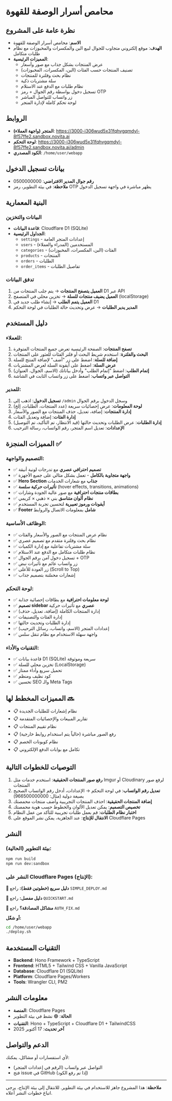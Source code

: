 # محامص أسرار الوصفة للقهوة

## نظرة عامة على المشروع
- **الاسم**: محامص أسرار الوصفة للقهوة
- **الهدف**: موقع إلكتروني متجاوب للجوال لبيع البن والمكسرات والمخبوزات مع نظام طلبات متكامل
- **المميزات الرئيسية**:
  - عرض المنتجات بشكل جذاب مع صور وأسعار
  - تصنيف المنتجات حسب الفئات (البن، المكسرات، المخبوزات)
  - نظام بحث وفلترة للمنتجات
  - سلة مشتريات ذكية
  - نظام طلبات مع الدفع عند الاستلام
  - تسجيل دخول بواسطة رقم الجوال + رمز OTP
  - زر واتساب للتواصل المباشر
  - لوحة تحكم كاملة لإدارة المتجر

## الروابط
- **المتجر (واجهة العملاء)**: https://3000-i306wud5x31fqhvgqmdyl-8f57ffe2.sandbox.novita.ai
- **لوحة التحكم**: https://3000-i306wud5x31fqhvgqmdyl-8f57ffe2.sandbox.novita.ai/admin
- **الكود المصدري**: `/home/user/webapp`

## بيانات تسجيل الدخول
- **رقم جوال المدير الافتراضي**: 0500000000
- **ملاحظة**: في بيئة التطوير، رمز OTP يظهر مباشرة في واجهة تسجيل الدخول

## البنية المعمارية

### البيانات والتخزين
- **قاعدة البيانات**: Cloudflare D1 (SQLite)
- **الجداول الرئيسية**:
  - `settings` - إعدادات المتجر العامة
  - `users` - المستخدمين (المدراء والعملاء)
  - `categories` - الفئات (البن، المكسرات، المخبوزات)
  - `products` - المنتجات
  - `orders` - الطلبات
  - `order_items` - تفاصيل الطلبات

### تدفق البيانات
1. **العميل يتصفح المنتجات** → يتم جلب المنتجات من D1 عبر API
2. **العميل يضيف منتجات للسلة** → تخزين محلي في المتصفح (localStorage)
3. **العميل يتمم الطلب** → إنشاء طلب جديد في D1
4. **المدير يدير الطلبات** → عرض وتحديث حالة الطلبات في لوحة التحكم

## دليل المستخدم

### للعملاء:
1. **تصفح المنتجات**: الصفحة الرئيسية تعرض جميع المنتجات المتوفرة
2. **البحث والفلترة**: استخدم شريط البحث أو فلتر الفئات للعثور على المنتجات
3. **إضافة للسلة**: اضغط على زر "أضف" لإضافة المنتج للسلة
4. **عرض السلة**: اضغط على أيقونة السلة لعرض المشتريات
5. **إتمام الطلب**: اضغط "إتمام الطلب" وأدخل بياناتك (الاسم، الجوال، العنوان)
6. **التواصل عبر واتساب**: اضغط على زر واتساب الثابت في الشاشة

### للمدير:
1. **تسجيل الدخول**: اذهب إلى `/admin` وسجل الدخول برقم الجوال
2. **لوحة المعلومات**: عرض إحصائيات سريعة (عدد المنتجات، الطلبات، إلخ)
3. **إدارة المنتجات**: إضافة، تعديل، حذف المنتجات مع الصور والأسعار
4. **إدارة الفئات**: إضافة وتعديل الفئات
5. **إدارة الطلبات**: عرض الطلبات وتحديث حالتها (قيد الانتظار، تم التأكيد، تم التوصيل)
6. **الإعدادات**: تعديل اسم المتجر، رقم الواتساب، رسالة الترحيب

## المميزات المنجزة ✅

### التصميم والواجهة:
- ✅ **تصميم احترافي عصري** مع تدرجات لونية أنيقة
- ✅ **واجهة متجاوبة بالكامل** - تعمل بشكل مثالي على جميع الأجهزة
- ✅ **Hero Section جذاب** مع شعارات الخدمات
- ✅ **تأثيرات حركية سلسة** (hover effects, transitions, animations)
- ✅ **بطاقات منتجات احترافية** مع صور عالية الجودة وشارات
- ✅ **نظام ألوان متناسق** بني × ذهبي × كريمي
- ✅ **أيقونات ورموز تعبيرية** لتحسين تجربة المستخدم
- ✅ **Footer شامل** بمعلومات الاتصال والروابط

### الوظائف الأساسية:
- ✅ نظام عرض المنتجات مع الصور والأسعار والفئات
- ✅ نظام بحث وفلترة متقدم مع تصميم عصري
- ✅ سلة مشتريات تفاعلية مع إدارة الكميات
- ✅ نظام طلبات متكامل مع الدفع عند الاستلام
- ✅ تسجيل دخول آمن برقم الجوال + OTP
- ✅ زر واتساب عائم مع تأثيرات نبض
- ✅ زر العودة للأعلى (Scroll to Top)
- ✅ إشعارات محسّنة بتصميم جذاب

### لوحة التحكم:
- ✅ **لوحة معلومات احترافية** مع بطاقات إحصائية جذابة
- ✅ **تصميم sidebar عصري** مع تأثيرات حركية
- ✅ إدارة المنتجات الكاملة (إضافة، تعديل، حذف)
- ✅ إدارة الفئات والتصنيفات
- ✅ إدارة الطلبات وتحديث حالتها
- ✅ إعدادات المتجر (الاسم، واتساب، رسائل الترحيب)
- ✅ واجهة سهلة الاستخدام مع نظام تنقل سلس

### التقنيات والأداء:
- ✅ قاعدة بيانات D1 (SQLite) سريعة وموثوقة
- ✅ تخزين محلي للسلة (LocalStorage)
- ✅ تحميل سريع وأداء ممتاز
- ✅ كود نظيف ومنظم
- ✅ تحسين SEO والـ Meta Tags

## المميزات المخطط لها 🔜
- 📋 نظام إشعارات للطلبات الجديدة
- 📋 تقارير المبيعات والإحصائيات المتقدمة
- 📋 نظام تقييم المنتجات
- 📋 رفع الصور مباشرة (حالياً يتم استخدام روابط خارجية)
- 📋 نظام كوبونات الخصم
- 📋 تكامل مع بوابات الدفع الإلكتروني

## التوصيات للخطوات التالية
1. **رفع صور المنتجات الحقيقية**: استخدم خدمات مثل Imgur أو Cloudinary لرفع صور المنتجات
2. **تعديل رقم الواتساب**: في لوحة التحكم → الإعدادات، أدخل رقم الواتساب الصحيح بصيغة دولية (مثال: 966500000000)
3. **إضافة المنتجات الحقيقية**: احذف المنتجات التجريبية وأضف منتجات محمصتك
4. **تخصيص التصميم**: يمكن تعديل الألوان والخطوط حسب هوية محمصتك
5. **اختبار نظام الطلبات**: قم بعمل طلبات تجريبية للتأكد من عمل النظام
6. **الانتقال للإنتاج**: عند الجاهزية، يمكن نشر الموقع على Cloudflare Pages

## النشر

### بيئة التطوير (الحالية):
```bash
npm run build
npm run dev:sandbox
```

### النشر على Cloudflare Pages (الإنتاج):

**🚀 دليل سريع (خطوتين فقط):** راجع `SIMPLE_DEPLOY.md`

**📖 دليل مفصل:** راجع `QUICKSTART.md`

**🔑 مشاكل المصادقة؟** راجع `AUTH_FIX.md`

**أو شغّل:**
```bash
cd /home/user/webapp
./deploy.sh
```

## التقنيات المستخدمة
- **Backend**: Hono Framework + TypeScript
- **Frontend**: HTML5 + Tailwind CSS + Vanilla JavaScript
- **Database**: Cloudflare D1 (SQLite)
- **Platform**: Cloudflare Pages/Workers
- **Tools**: Wrangler CLI, PM2

## معلومات النشر
- **المنصة**: Cloudflare Pages
- **الحالة**: 🟢 نشط في بيئة التطوير
- **التقنيات**: Hono + TypeScript + Cloudflare D1 + TailwindCSS
- **آخر تحديث**: 17 أكتوبر 2025

## الدعم والتواصل
لأي استفسارات أو مشاكل، يمكنك:
- التواصل عبر واتساب (الرقم في إعدادات المتجر)
- فتح issue في GitHub (إذا تم رفع الكود)

---

**ملاحظة**: هذا المشروع جاهز للاستخدام في بيئة التطوير. للانتقال إلى بيئة الإنتاج، يرجى اتباع خطوات النشر أعلاه.
